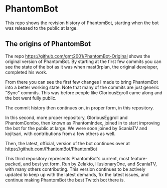 # PhantomBot
This repo shows the revision history of PhantomBot, starting when the bot was released to the public at large.

## The origins of PhantomBot
The repo https://github.com/gmt2001/PhantomBot-Original shows the original version of PhantomBot. By starting at
the first few commits you can see the state of the bot as it was when mast3rplan, the original developer, completed his work.

From there you can see the first few changes I made to bring PhantomBot into a better working state. Note that many of the
commits are just generic "Sync" commits. This was before people like GloriousEgroll came along and the bot went fully public.

The commit history then continues on, in proper form, in this repository.

In this second, more proper repository, GloriousEggroll and PhantomCombo, then known as PhantomIndex, joined in to start
improving the bot for the public at large. We were soon joined by ScaniaTV and kojitsari, with contributions from a few
others as well.

Then, the latest, official, version of the bot continues over at https://github.com/PhantomBot/PhantomBot

This third repository represents PhantomBot's current, most feature-packed, and best yet form. Run by Zelakto,
IllusionaryOne, and ScaniaTV, with many others contributing. This version continues to be actively updated to keep
up with the latest demands, fix the latest issues, and continue making PhantomBot the best Twitch bot there is.
